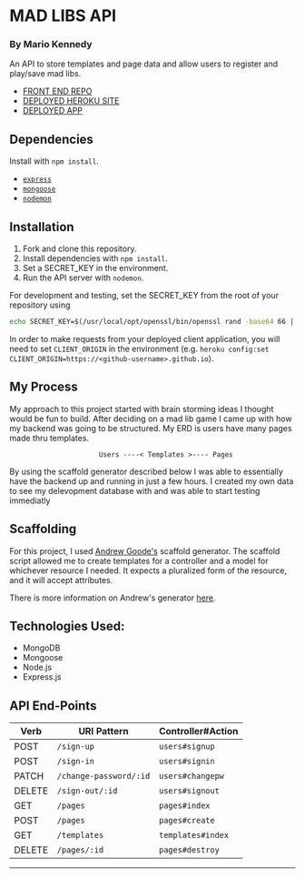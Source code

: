 # MAD LIBS API

### By Mario Kennedy

  
  
An API to store templates and page data and allow users to register and play/save mad libs.

- [FRONT END REPO](https://github.com/mario7746/wicked-mad-libs)
- [DEPLOYED HEROKU SITE](https://murmuring-depths-64110.herokuapp.com/)
- [DEPLOYED APP](https://wicked-mad-libs.herokuapp.com)

## Dependencies

Install with `npm install`.

-   [`express`](http://expressjs.com/)
-   [`mongoose`](http://mongoosejs.com/)
-   [`nodemon`](https://nodemon.io/)

## Installation

1.  Fork and clone this repository.
1.  Install dependencies with `npm install`.
1.  Set a SECRET_KEY in the environment.
1.  Run the API server with `nodemon`.

For development and testing, set the SECRET_KEY from the root of your
 repository using

```sh
echo SECRET_KEY=$(/usr/local/opt/openssl/bin/openssl rand -base64 66 | tr -d '\n') >>.env
```

In order to make requests from your deployed client application, you will need
to set `CLIENT_ORIGIN` in the environment (e.g. `heroku config:set
CLIENT_ORIGIN=https://<github-username>.github.io`).

## My Process

My approach to this project started with brain storming ideas I thought would be fun to build. After deciding on a mad lib game I came up with how my backend was going to be structured. My ERD is users have many pages made thru templates.

                          Users ----< Templates >---- Pages

By using the scaffold generator described below I was able to essentially have the backend up and running in just a few hours.
I created my own data to see my delevopment database with and was able to start testing immediatly


## Scaffolding

For this project, I used [Andrew Goode's](https://github.com/akgoode) scaffold generator. The scaffold script allowed me to create templates for a controller and a model for whichever resource I needed. It expects a pluralized form of the  resource, and it will accept attributes. 

There is more information on Andrew's generator [here](https://github.com/akgoode/express-api-generator).


## Technologies Used:
- MongoDB
- Mongoose
- Node.js
- Express.js


## API End-Points

| Verb   | URI Pattern            | Controller#Action |
|--------|------------------------|-------------------|
| POST   | `/sign-up`             | `users#signup`    |
| POST   | `/sign-in`             | `users#signin`    |
| PATCH  | `/change-password/:id` | `users#changepw`  |
| DELETE | `/sign-out/:id`        | `users#signout`   |
| GET    | `/pages`               | `pages#index`     |
| POST   | `/pages`               | `pages#create`    |
| GET    | `/templates`           | `templates#index` |
| DELETE | `/pages/:id`           | `pages#destroy`   |

---

